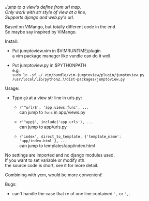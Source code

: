 
*Jump to a view's define from url map.*   
*Only work with str style of view at a line,*  
*Supports django and web.py's url.*  

Based on ViMango, but totally different code in the end.  
So maybe say inspired by ViMango.  

Install:

* Put jumptoview.vim in $VIMRUNTIME/plugin  
    a vim package manager like vundle can do it well.

* Put jumptoview.py in $PYTHONPATH  
    e.g.  
    `sudo ln -sf ~/.vim/bundle/vim-jumptoview/plugin/jumptoview.py /usr/local/lib/python2.7/dist-packages/jumptoview.py`

Usage:  
* Type `gO` at a view str line in urls.py:

  * `r'^url/$', 'app.views.func', ...`  
      can jump to `func` in app/views.py

  * `r'^app$', include('app.urls'), ...`  
      can jump to app/urls.py

  * `r'index', direct_to_template, {'template_name': 'app/index.html'}, ...`  
      can jump to templates/app/index.html

No settings are imported and no django modules used.  
If you want to set variable or modify sth.  
the source code is short, see it for more detail.  

Combining with ycm, would be more convenient!

Bugs:
  * can't handle the case that re of one line contained `',` or `",`. 
